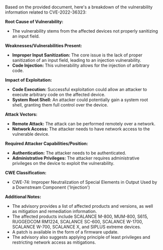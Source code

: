 Based on the provided document, here's a breakdown of the vulnerability information related to CVE-2022-36323:

**Root Cause of Vulnerability:**
- The vulnerability stems from the affected devices not properly sanitizing an input field.

**Weaknesses/Vulnerabilities Present:**
- **Improper Input Sanitization:** The core issue is the lack of proper sanitization of an input field, leading to an injection vulnerability.
- **Code Injection:** This vulnerability allows for the injection of arbitrary code.

**Impact of Exploitation:**
- **Code Execution:** Successful exploitation could allow an attacker to execute arbitrary code on the affected device.
- **System Root Shell:** An attacker could potentially gain a system root shell, granting them full control over the device.

**Attack Vectors:**
- **Remote Attack:** The attack can be performed remotely over a network.
- **Network Access:** The attacker needs to have network access to the vulnerable device.

**Required Attacker Capabilities/Position:**
- **Authentication:** The attacker needs to be authenticated.
- **Administrative Privileges:** The attacker requires administrative privileges on the device to exploit the vulnerability.

**CWE Classification:**
- CWE-74: Improper Neutralization of Special Elements in Output Used by a Downstream Component ('Injection')

**Additional Notes:**
- The advisory provides a list of affected products and versions, as well as mitigation and remediation information.
- The affected products include SCALANCE M-800, MUM-800, S615, RUGGEDCOM RM1224, SCALANCE SC-600, SCALANCE W-1700, SCALANCE W-700, SCALANCE X, and SIPLUS extreme devices.
- A patch is available in the form of a firmware update.
- The advisory also suggests applying principle of least privileges and restricting network access as mitigations.